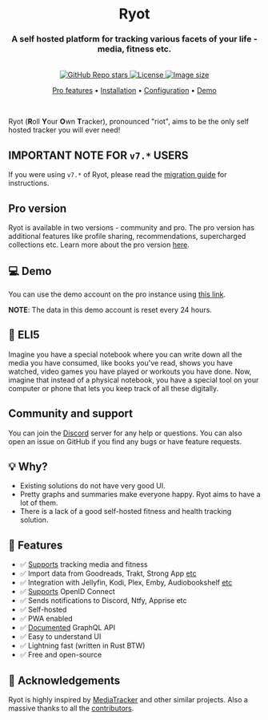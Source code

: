 <h1 align="center">Ryot</h1>

<h3 align="center">
  A self hosted platform for tracking various facets of your life - media, fitness etc.
</h3>

<br/>

<div align="center">
  <a href="https://github.com/ignisda/ryot/stargazers">
    <img alt="GitHub Repo stars" src="https://img.shields.io/github/stars/ignisda/ryot">
  </a>
  <a href="https://github.com/ignisda/ryot/blob/main/LICENSE">
    <img alt="License" src="https://img.shields.io/badge/license-GPLv3-purple">
  </a>
  <a href="https://hub.docker.com/r/ignisda/ryot">
    <img alt="Image size" src="https://img.shields.io/docker/image-size/ignisda/ryot">
  </a>
</div>

<p align="center">
    <a href="https://ryot.io" target="_blank">Pro features</a> •
    <a href="https://docs.ryot.io" target="_blank">Installation</a> •
    <a href="https://docs.ryot.io/configuration" target="_blank">Configuration</a> •
    <a href="https://demo.ryot.io/_s/acl_vUMPnPirkHlT" target="_blank">Demo</a>
</p>

<br/>

Ryot (**R**oll **Y**our **O**wn **T**racker), pronounced "riot", aims to be the only self
hosted tracker you will ever need!

## IMPORTANT NOTE FOR `v7.*` USERS

If you were using `v7.*` of Ryot, please read the
[migration guide](https://docs.ryot.io/migration.html#from-v7-to-v8) for instructions.

## Pro version

Ryot is available in two versions - community and pro. The pro version has additional
features like profile sharing, recommendations, supercharged collections etc. Learn more
about the pro version [here](https://ryot.io).

## 💻 Demo

You can use the demo account on the pro instance using [this
link](https://demo.ryot.io/_s/acl_vUMPnPirkHlT).

**NOTE**: The data in this demo account is reset every 24 hours.

## 📝 ELI5

Imagine you have a special notebook where you can write down all the media you have
consumed, like books you've read, shows you have watched, video games you have played or
workouts you have done. Now, imagine that instead of a physical notebook, you have a
special tool on your computer or phone that lets you keep track of all these digitally.

## Community and support

You can join the [Discord](https://discord.gg/D9XTg2a7R8) server for any help or questions.
You can also open an issue on GitHub if you find any bugs or have feature requests.

## 💡 Why?

- Existing solutions do not have very good UI.
- Pretty graphs and summaries make everyone happy. Ryot aims to have a lot of them.
- There is a lack of a good self-hosted fitness and health tracking solution.

## 🚀 Features

- ✅ [Supports](https://github.com/IgnisDa/ryot/discussions/4) tracking media
  and fitness
- ✅ Import data from Goodreads, Trakt, Strong App [etc](https://docs.ryot.io/importing.html)
- ✅ Integration with Jellyfin, Kodi, Plex, Emby, Audiobookshelf [etc](https://docs.ryot.io/integrations.html)
- ✅ [Supports](https://docs.ryot.io/guides/authentication.html) OpenID Connect
- ✅ Sends notifications to Discord, Ntfy, Apprise etc
- ✅ Self-hosted
- ✅ PWA enabled
- ✅ [Documented](https://app.ryot.io/backend/graphql) GraphQL API
- ✅ Easy to understand UI
- ✅ Lightning fast (written in Rust BTW)
- ✅ Free and open-source

## 🙏 Acknowledgements

Ryot is highly inspired by [MediaTracker](https://github.com/bonukai/MediaTracker) and other
similar projects. Also a massive thanks to all the
[contributors](https://github.com/IgnisDa/ryot/graphs/contributors).
